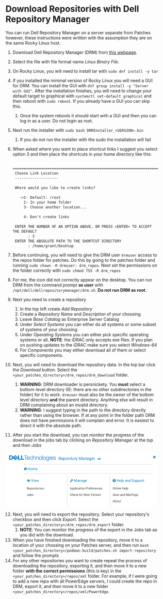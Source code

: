 # Download Repositories with Dell Repository Manager

You can run Dell Repository Manager on a server separate from Patches however, these instructions were written with the assumption they are on the same Rocky Linux host.

1. Download Dell Repository Manager (DRM) from [this webpage](https://www.dell.com/support/home/en-us/drivers/DriversDetails?driverid=8GDHG).
2. Select the file with file format name *Linux Binary File*.
3. On Rocky Linux, you will need to install tar with `sudo dnf install -y tar`
4. If you installed the minimal version of Rocky Linux you will need a GUI for DRM. You can install the GUI with `dnf group install -y "Server with GUI"`. After the installation finishes, you will need to change your default target to graphical with `systemctl set-default graphical` and then reboot with `sudo reboot`. If you already have a GUI you can skip this.
   1. Once the system reboots it should start with a GUI and then you can log in as a user. Do not login as root.
5. Next run the installer with `sudo bash DRMInstaller_<VERSION>.bin`
   1. If you do not run the installer with the sudo the installation will fail
6. When asked where you want to place shortcut links I suggest you select option 3 and then place the shortcuts in your home directory like this:

        ===============================================================================
        Choose Link Location
        --------------------

        Where would you like to create links?

          ->1- Default: /root
            2- In your home folder
            3- Choose another location...

            4- Don't create links

        ENTER THE NUMBER OF AN OPTION ABOVE, OR PRESS <ENTER> TO ACCEPT THE DEFAULT
              : 3
        ENTER THE ABSOLUTE PATH TO THE SHORTCUT DIRECTORY
              : /home/grant/Desktop

7. Before continuing, you will need to give the DRM user `drmuser` access to the repos folder for patches. Do this by going to the patches folder and running `sudo chown -R drmuser: drm_repos`. Next set the permissions on the folder correctly with `sudo chmod 755 -R drm_repos`
8. For me, the icon did not correctly appear on the desktop. You can run DRM from the command prompt **as user** with `/opt/dell/dellrepositorymanager/drm.sh`. **Do not run DRM as root**.
9. Next you need to create a repository
   1. In the top left create *Add Repository*
   2. Create a *Repository Name* and *Description* of your choosing
   3. Leave *Base Catalog* as Enterprise Server Catalog
   4. Under *Select Systems* you can either do all systems or some subset of systems of your choosing.
   5. Under *Operating Systems* you can either pick specific operating systems or all. **NOTE**: the  iDRAC only accepts exe files. If you plan on pushing updates to the iDRAC make sure you select *Windows-64*
   6. For *Components* you may either download all of them or select specific components.
10. Next, you will need to download the repository data. In the top bar click the *Download* button. Select the `<your_patches_directory>/drm_repos/drm_download` folder.
    1.  **WARNING**: DRM downloader is persnickety. You **must** select a bottom-level directory (IE: there are no other subdirectories in the folder) for it to work. `drmuser` must also be the owner of the bottom level directory **and** the parent directory. Anything else will result in DRM complaining about an invalid directory.
    2.  **WARNING**: I suggest typing in the path to the directory directly rather than using the browser. If at any point in the folder path DRM does not have permissions it will complain and error. It is easiest to direct it with the absolute path.
11. After you start the download, you can monitor the progress of the download in the jobs tab by clicking on *Repository Manager* at the top and then *Jobs*

![](images/2023-02-03-10-55-18.png)

12. Next, you will need to export the repository. Select your repository's checkbox and then click *Export*. Select the `<your_patches_directory>/drm_repos/drm_export` folder.
    1.  **NOTE**: You can monitor the progress of the export in the Jobs tab as you did with the download.
13. When you have finished downloading the repository, move it to a location of your choosing on your Patches server, and then run `bash <your_patches_directory>/podman-build/patches.sh import-repository` and follow the prompts
14. For any other repositories you want to create repeat the process of downloading the repository, exporting it, and then move it to a new folder **with the correct permissions** (this is key) in the `<your_patches_directory>/repos/xml` folder. For example, if I were going to add a new repo with all PowerEdge servers, I could create the repo in DRM, export it, and then move it to a new folder `<your_patches_directory>/repos/xml/PowerEdge`. 
